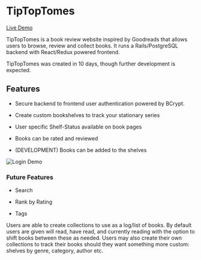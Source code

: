 # TipTopTomes

[Live Demo](https://tiptoptomes.herokuapp.com/)

TipTopTomes is a book review website inspired by Goodreads that allows users to browse, review and collect books. It runs a Rails/PostgreSQL backend with React/Redux powered frontend. 

TipTopTomes was created in 10 days, though further development is expected.

## Features

+ Secure backend to frontend user authentication powered by BCrypt.

+ Create custom bookshelves to track your stationary series

+ User specific Shelf-Status available on book pages

+ Books can be rated and reviewed

+ (DEVELOPMENT) Books can be added to the shelves

![Login Demo](https://giphy.com/embed/pyricpQKCGBBLFmek1/gif) 


















### Future Features

+ Search

+ Rank by Rating

+ Tags



Users are able to create collections to use as a log/list of books. By default users are given will read, have read, and currently reading with the option to shift books between these as needed. Users may also create their own collections
to track their books should they want something more custom: shelves by genre, 
category, author etc. 